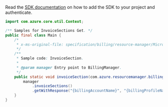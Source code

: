 Read the [SDK documentation](https://github.com/Azure/azure-sdk-for-java/blob/azure-resourcemanager-billing_1.0.0-beta.2/sdk/billing/azure-resourcemanager-billing/README.md) on how to add the SDK to your project and authenticate.

```java
import com.azure.core.util.Context;

/** Samples for InvoiceSections Get. */
public final class Main {
    /*
     * x-ms-original-file: specification/billing/resource-manager/Microsoft.Billing/stable/2020-05-01/examples/InvoiceSection.json
     */
    /**
     * Sample code: InvoiceSection.
     *
     * @param manager Entry point to BillingManager.
     */
    public static void invoiceSection(com.azure.resourcemanager.billing.BillingManager manager) {
        manager
            .invoiceSections()
            .getWithResponse("{billingAccountName}", "{billingProfileName}", "{invoiceSectionName}", Context.NONE);
    }
}
```
